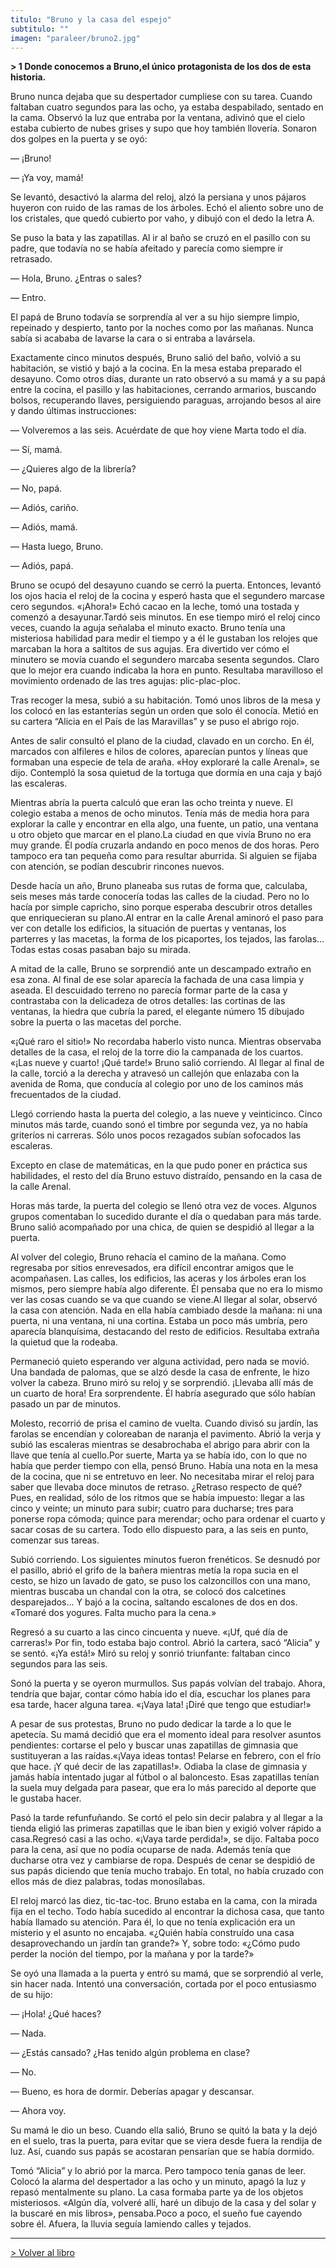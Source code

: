 ```yaml
---
titulo: "Bruno y la casa del espejo"
subtitulo: ""
imagen: "paraleer/bruno2.jpg"
---
```

 **> 1 Donde conocemos a Bruno,el único protagonista de los dos de esta
historia.**

Bruno nunca dejaba que su despertador cumpliese con su tarea. Cuando faltaban
cuatro segundos para las ocho, ya estaba despabilado, sentado en la cama.
Observó la luz que entraba por la ventana, adivinó que el cielo estaba
cubierto de nubes grises y supo que hoy también llovería. Sonaron dos golpes
en la puerta y se oyó:

— ¡Bruno!

— ¡Ya voy, mamá!

Se levantó, desactivó la alarma del reloj, alzó la persiana y unos pájaros
huyeron con ruido de las ramas de los árboles. Echó el aliento sobre uno de
los cristales, que quedó cubierto por vaho, y dibujó con el dedo la letra A.

Se puso la bata y las zapatillas. Al ir al baño se cruzó en el pasillo con su
padre, que todavía no se había afeitado y parecía como siempre ir retrasado.

— Hola, Bruno. ¿Entras o sales?

— Entro.

El papá de Bruno todavía se sorprendía al ver a su hijo siempre limpio,
repeinado y despierto, tanto por la noches como por las mañanas. Nunca sabía
si acababa de lavarse la cara o si entraba a lavársela.

Exactamente cinco minutos después, Bruno salió del baño, volvió a su
habitación, se vistió y bajó a la cocina. En la mesa estaba preparado el
desayuno. Como otros días, durante un rato observó a su mamá y a su papá
entre la cocina, el pasillo y las habitaciones, cerrando armarios, buscando
bolsos, recuperando llaves, persiguiendo paraguas, arrojando besos al aire y
dando últimas instrucciones:

— Volveremos a las seis. Acuérdate de que hoy viene Marta todo el día.

— Sí, mamá.

— ¿Quieres algo de la librería?

— No, papá.

— Adiós, cariño.

— Adiós, mamá.

— Hasta luego, Bruno.

— Adiós, papá.

Bruno se ocupó del desayuno cuando se cerró la puerta. Entonces, levantó los
ojos hacia el reloj de la cocina y esperó hasta que el segundero marcase cero
segundos. «¡Ahora!» Echó cacao en la leche, tomó una tostada y comenzó a
desayunar.Tardó seis minutos. En ese tiempo miró el reloj cinco veces, cuando
la aguja señalaba el minuto exacto. Bruno tenía una misteriosa habilidad para
medir el tiempo y a él le gustaban los relojes que marcaban la hora a
saltitos de sus agujas. Era divertido ver cómo el minutero se movía cuando el
segundero marcaba sesenta segundos. Claro que lo mejor era cuando indicaba la
hora en punto. Resultaba maravilloso el movimiento ordenado de las tres
agujas: plic-plac-ploc.

Tras recoger la mesa, subió a su habitación. Tomó unos libros de la mesa y
los colocó en las estanterías según un orden que solo él conocía. Metió en su
cartera “Alicia en el País de las Maravillas” y se puso el abrigo rojo.

Antes de salir consultó el plano de la ciudad, clavado en un corcho. En él,
marcados con alfileres e hilos de colores, aparecían puntos y líneas que
formaban una especie de tela de araña. «Hoy exploraré la calle Arenal», se
dijo. Contempló la sosa quietud de la tortuga que dormía en una caja y bajó
las escaleras.

Mientras abría la puerta calculó que eran las ocho treinta y nueve. El
colegio estaba a menos de ocho minutos. Tenía más de media hora para explorar
la calle y encontrar en ella algo, una fuente, un patio, una ventana u otro
objeto que marcar en el plano.La ciudad en que vivía Bruno no era muy grande.
Él podía cruzarla andando en poco menos de dos horas. Pero tampoco era tan
pequeña como para resultar aburrida. Si alguien se fijaba con atención, se
podían descubrir rincones nuevos.

Desde hacía un año, Bruno planeaba sus rutas de forma que, calculaba, seis
meses más tarde conocería todas las calles de la ciudad. Pero no lo hacía por
simple capricho, sino porque esperaba descubrir otros detalles que
enriquecieran su plano.Al entrar en la calle Arenal aminoró el paso para ver
con detalle los edificios, la situación de puertas y ventanas, los parterres
y las macetas, la forma de los picaportes, los tejados, las farolas… Todas
estas cosas pasaban bajo su mirada.

A mitad de la calle, Bruno se sorprendió ante un descampado extraño en esa
zona. Al final de ese solar aparecía la fachada de una casa limpia y aseada.
El descuidado terreno no parecía formar parte de la casa y contrastaba con la
delicadeza de otros detalles: las cortinas de las ventanas, la hiedra que
cubría la pared, el elegante número 15 dibujado sobre la puerta o las macetas
del porche.

«¡Qué raro el sitio!» No recordaba haberlo visto nunca. Mientras observaba
detalles de la casa, el reloj de la torre dio la campanada de los cuartos.
«¡Las nueve y cuarto! ¡Qué tarde!» Bruno salió corriendo. Al llegar al final
de la calle, torció a la derecha y atravesó un callejón que enlazaba con la
avenida de Roma, que conducía al colegio por uno de los caminos más
frecuentados de la ciudad.

Llegó corriendo hasta la puerta del colegio, a las nueve y veinticinco. Cinco
minutos más tarde, cuando sonó el timbre por segunda vez, ya no había
griteríos ni carreras. Sólo unos pocos rezagados subían sofocados las
escaleras.

Excepto en clase de matemáticas, en la que pudo poner en práctica sus
habilidades, el resto del día Bruno estuvo distraído, pensando en la casa de
la calle Arenal.

Horas más tarde, la puerta del colegio se llenó otra vez de voces. Algunos
grupos comentaban lo sucedido durante el día o quedaban para más tarde. Bruno
salió acompañado por una chica, de quien se despidió al llegar a la puerta.

Al volver del colegio, Bruno rehacía el camino de la mañana. Como regresaba
por sitios enrevesados, era difícil encontrar amigos que le acompañasen. Las
calles, los edificios, las aceras y los árboles eran los mismos, pero siempre
había algo diferente. Él pensaba que no era lo mismo ver las cosas cuando se
va que cuando se viene.Al llegar al solar, observó la casa con atención. Nada
en ella había cambiado desde la mañana: ni una puerta, ni una ventana, ni una
cortina. Estaba un poco más umbría, pero aparecía blanquísima, destacando del
resto de edificios. Resultaba extraña la quietud que la rodeaba.

Permaneció quieto esperando ver alguna actividad, pero nada se movió. Una
bandada de palomas, que se alzó desde la casa de enfrente, le hizo volver la
cabeza. Bruno miró su reloj y se sorprendió. ¡Llevaba allí más de un cuarto
de hora! Era sorprendente. Él habría asegurado que sólo habían pasado un par
de minutos.

Molesto, recorrió de prisa el camino de vuelta. Cuando divisó su jardín, las
farolas se encendían y coloreaban de naranja el pavimento. Abrió la verja y
subió las escaleras mientras se desabrochaba el abrigo para abrir con la
llave que tenía al cuello.Por suerte, Marta ya se había ido, con lo que no
había que perder tiempo con ella, pensó Bruno. Había una nota en la mesa de
la cocina, que ni se entretuvo en leer. No necesitaba mirar el reloj para
saber que llevaba doce minutos de retraso. ¿Retraso respecto de qué? Pues, en
realidad, sólo de los ritmos que se había impuesto: llegar a las cinco y
veinte; un minuto para subir; cuatro para ducharse; tres para ponerse ropa
cómoda; quince para merendar; ocho para ordenar el cuarto y sacar cosas de su
cartera. Todo ello dispuesto para, a las seis en punto, comenzar sus tareas.

Subió corriendo. Los siguientes minutos fueron frenéticos. Se desnudó por el
pasillo, abrió el grifo de la bañera mientras metía la ropa sucia en el
cesto, se hizo un lavado de gato, se puso los calzoncillos con una mano,
mientras buscaba un chandal con la otra, se colocó dos calcetines
desparejados… Y bajó a la cocina, saltando escalones de dos en dos. «Tomaré
dos yogures. Falta mucho para la cena.»

Regresó a su cuarto a las cinco cincuenta y nueve. «¡Uf, qué día de
carreras!» Por fin, todo estaba bajo control. Abrió la cartera, sacó “Alicia”
y se sentó. «¡Ya está!» Miró su reloj y sonrió triunfante: faltaban cinco
segundos para las seis.

Sonó la puerta y se oyeron murmullos. Sus papás volvían del trabajo. Ahora,
tendría que bajar, contar cómo había ido el día, escuchar los planes para esa
tarde, hacer alguna tarea. «¡Vaya lata! ¡Diré que tengo que estudiar!»

A pesar de sus protestas, Bruno no pudo dedicar la tarde a lo que le
apetecía. Su mamá decidió que era el momento ideal para resolver asuntos
pendientes: cortarse el pelo y buscar unas zapatillas de gimnasia que
sustituyeran a las raídas.«¡Vaya ideas tontas! Pelarse en febrero, con el
frío que hace. ¡Y qué decir de las zapatillas!». Odiaba la clase de gimnasia
y jamás había intentado jugar al fútbol o al baloncesto. Esas zapatillas
tenían la suela muy delgada para pasear, que era lo más parecido al deporte
que le gustaba hacer.

Pasó la tarde refunfuñando. Se cortó el pelo sin decir palabra y al llegar a
la tienda eligió las primeras zapatillas que le iban bien y exigió volver
rápido a casa.Regresó casi a las ocho. «¡Vaya tarde perdida!», se dijo.
Faltaba poco para la cena, así que no podía ocuparse de nada. Además tenía
que ducharse otra vez y cambiarse de ropa. Después de cenar se despidió de
sus papás diciendo que tenía mucho trabajo. En total, no había cruzado con
ellos más de diez palabras, todas monosílabas.

El reloj marcó las diez, tic-tac-toc. Bruno estaba en la cama, con la mirada
fija en el techo. Todo había sucedido al encontrar la dichosa casa, que tanto
había llamado su atención. Para él, lo que no tenía explicación era un
misterio y el asunto no encajaba. «¿Quién había construído una casa
desaprovechando un jardín tan grande?» Y, sobre todo: «¿Cómo pudo perder la
noción del tiempo, por la mañana y por la tarde?»

Se oyó una llamada a la puerta y entró su mamá, que se sorprendió al verle,
sin hacer nada. Intentó una conversación, cortada por el poco entusiasmo de
su hijo:

— ¡Hola! ¿Qué haces?

— Nada.

— ¿Estás cansado? ¿Has tenido algún problema en clase?

— No.

— Bueno, es hora de dormir. Deberías apagar y descansar.

— Ahora voy.

Su mamá le dio un beso. Cuando ella salió, Bruno se quitó la bata y la dejó
en el suelo, tras la puerta, para evitar que se viera desde fuera la rendija
de luz. Así, cuando sus papás se acostaran pensarían que se había dormido.

Tomó “Alicia” y lo abrió por la marca. Pero tampoco tenía ganas de leer.
Colocó la alarma del despertador a las ocho y un minuto, apagó la luz y
repasó mentalmente su plano. La casa formaba parte ya de los objetos
misteriosos. «Algún día, volveré allí, haré un dibujo de la casa y del solar
y la buscaré en mis libros», pensaba.Poco a poco, el sueño fue cayendo sobre
él. Afuera, la lluvia seguía lamiendo calles y tejados.

* * *

[> Volver al libro](http:/ver/mislibros/Bruno)

